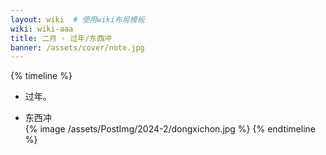 ```yaml
---
layout: wiki  # 使用wiki布局模板
wiki: wiki-aaa
title: 二月 - 过年/东西冲
banner: /assets/cover/note.jpg
---
```


{% timeline %}
<!-- node 2024.2.03-2.18 -->
- 过年。
<!-- node 2024.1.24 元宵节 -->
- 东西冲  
{% image /assets/PostImg/2024-2/dongxichon.jpg  %}
{% endtimeline %}

